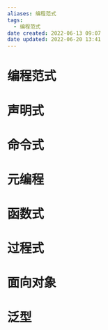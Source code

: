 ```yaml
---
aliases: 编程范式
tags:
  - 编程范式
date created: 2022-06-13 09:07
date updated: 2022-06-20 13:41
---
```


# 编程范式

# 声明式

# 命令式

# 元编程

# 函数式

# 过程式

# 面向对象

# 泛型
